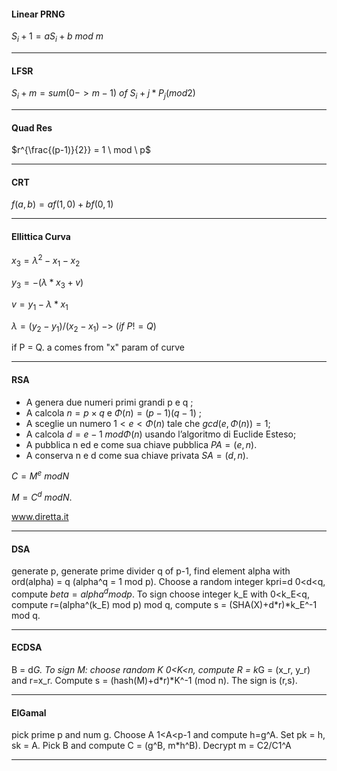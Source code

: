 #### Linear PRNG ####
$S_i+1 = aS_i+b \ mod \ m$
_____________________________
#### LFSR ####
$S_i+m = sum(0 -> m-1) \ of \ S_i+j * P_j (mod 2)$
_____________________________

#### Quad Res #### 
$r^{\frac{(p-1)}{2}} = 1 \ mod \ p$
_____________________________

#### CRT ####
$f(a,b) = af(1,0)+bf(0,1)$
_____________________________

#### Ellittica Curva #### 
$x_3 = \lambda  ^2 - x_1 - x_2$ 

$y_3 = -( \lambda *x_3+ v)$

$v = y_1 - \lambda *x_1$

$\lambda = (y_2 - y_1)/(x_2-x_1) \ -> \ ( if \ P != Q )$ 

if P = Q. a comes from "x" param of curve

_____________________________


#### RSA #### 
- A genera due numeri primi grandi p e q ;
- A calcola $n = p × q$  e  $\Phi (n) = (p - 1)(q - 1)$ ;
- A sceglie un numero $1 < e < \Phi (n)$ tale che $gcd(e, \Phi (n)) = 1$;
- A calcola $d = e-1 \ mod  \Phi (n)$ usando l’algoritmo di Euclide Esteso;
- A pubblica n ed e come sua chiave pubblica $PA = (e, n)$.
- A conserva n e d come sua chiave privata $SA = (d, n)$.

 $C = M^e \ mod N$
 
 $M = C^d \ mod N$.
 
 www.diretta.it

_____________________________

#### DSA #### 
generate p, generate prime divider q of p-1, find element alpha with ord(alpha) = q (alpha^q = 1 mod p). Choose a random integer kpri=d 0<d<q, compute $beta = alpha^d mod p$. To sign choose integer k_E with 0<k_E<q, compute r=(alpha^(k_E) mod p) mod q, compute s = (SHA(X)+d*r)*k_E^-1 mod q.

_____________________________

#### ECDSA #### 
B = d*G. To sign M: choose random K 0<K<n, compute R = k*G = (x_r, y_r) and r=x_r. Compute s = (hash(M)+d*r)*K^-1 (mod n). The sign is (r,s).

_____________________________

#### ElGamal ####
pick prime p and num g. Choose A 1<A<p-1 and compute h=g^A. Set pk = h, sk = A. Pick B and compute C = (g^B, m*h^B). Decrypt m = C2/C1^A 

_____________________________
